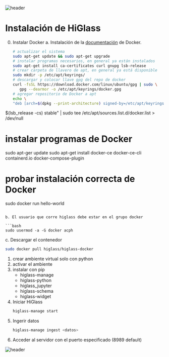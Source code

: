 
![header](/Tutoriales-IFC/assets/header.png)























































# Instalación de HiGlass

0. Instalar Docker
   a. Instalación de la [documentación](https://docs.docker.com/engine/install/ubuntu/) de Docker.
   
   ```bash
   # actualizar el sistema
   sudo apt-get update && sudo apt-get upgrade
   # instalar programas necesarios, en general ya están instalados
   sudo apt-get install ca-certificates curl gnupg lsb-release
   # crear carpeta de llavero de apt, en general ya está disponible
   sudo mkdir -p /etc/apt/keyrings/
   # descargar y colocar llave gpg del repo de docker
   curl -fsSL https://download.docker.com/linux/ubuntu/gpg | sudo \
      gpg --dearmor -o /etc/apt/keyrings/docker.gpg
   # agregar repositorio de Docker a apt
   echo \
   "deb [arch=$(dpkg --print-architecture) signed-by=/etc/apt/keyrings/docker.gpg] https://download.docker.com/linux/ubuntu \
  $(lsb_release -cs) stable" | sudo tee /etc/apt/sources.list.d/docker.list > /dev/null
   # instalar programas de Docker
   sudo apt-ger update
   sudo apt-get install docker-ce docker-ce-cli containerd.io docker-compose-plugin
   # probar instalación correcta de Docker
   sudo docker run hello-world
   ```

   b. El usuario que corre higlass debe estar en el grupo docker
   
   ```bash
   sudo usermod -a -G docker acph
   ```
      
   c. Descargar el contenedor
   
   ```bash
   sudo docker pull higlass/higlass-docker
   ```
1. crear ambiente virtual solo con python
2. activar el ambiente
3. instalar con pip 
   - higlass-manage
   - higlass-python
   - higlass_jupyter
   - higlass-schema
   - higlass-widget
4. Iniciar HiGlass
   ```bash
   higlass-manage start
   ```
5. Ingerir datos
   ```bash
   higlass-manage ingest <datos>
   ```
6. Acceder al servidor con el puerto especificado (8989 default)









































![header](/Tutoriales-IFC/assets/header.png)

